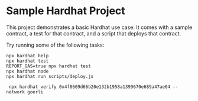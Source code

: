 # Sample Hardhat Project

This project demonstrates a basic Hardhat use case. It comes with a sample contract, a test for that contract, and a script that deploys that contract.

Try running some of the following tasks:

```shell
npx hardhat help
npx hardhat test
REPORT_GAS=true npx hardhat test
npx hardhat node
npx hardhat run scripts/deploy.js

 npx hardhat verify 0x4f8669d66b20e132b1958a1399670e689a47ae04 --network goerli
```
